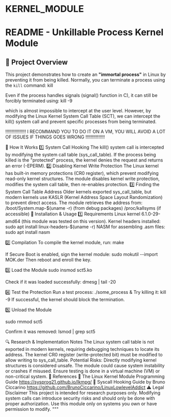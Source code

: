 # KERNEL_MODULE

# README - Unkillable Process Kernel Module

## 📌 Project Overview
This project demonstrates how to create an **"immortal process"** in Linux by preventing it from being killed. Normally, you can terminate a process using the `kill` command:
kill <PID>

Even if the process handles signals (signal() function in C), it can still be forcibly terminated using:
kill -9 <PID>

which is almost impossible to intercept at the user level. However, by modifying the 
Linux Kernel System Call Table (SCT), we can intercept the kill() system call and prevent specific processes from being terminated.


!!!!!!!!!!!!!!!! I RECOMMAND YOU TO DO IT ON A VM, YOU WILL AVOID A LOT OF ISSUES IF THINGS GOES WRONG !!!!!!!!!!!!!!!


🔧 How It Works
1️⃣ System Call Hooking
The kill() system call is intercepted by modifying the system call table (sys_call_table).
If the process being killed is the "protected" process, the kernel denies the request and returns an error (-EPERM).
2️⃣ Disabling Kernel Write Protection
The Linux kernel has built-in memory protections (CR0 register), which prevent modifying read-only kernel structures.
The module disables kernel write protection, modifies the system call table, then re-enables protection.
3️⃣ Finding the System Call Table Address
Older kernels exported sys_call_table, but modern kernels use KASLR (Kernel Address Space Layout Randomization) to prevent direct access.
The module retrieves the address from:
/boot/System.map-$(uname -r) (from debug packages)
/proc/kallsyms (if accessible)
📌 Installation & Usage
1️⃣ Requirements
Linux kernel 6.1.0-29-amd64 (this module was tested on this version).
Kernel headers installed:
sudo apt install linux-headers-$(uname -r)
NASM for assembling .asm files:
sudo apt install nasm

2️⃣ Compilation
To compile the kernel module, run:
make

If Secure Boot is enabled, sign the kernel module:
sudo mokutil --import MOK.der
Then reboot and enroll the key.

3️⃣ Load the Module
sudo insmod sct5.ko

Check if it was loaded successfully:
dmesg | tail -20

4️⃣ Test the Protection
Run a test process:
./some_process &
Try killing it:
kill -9 <PID>
If successful, the kernel should block the termination.

5️⃣ Unload the Module

sudo rmmod sct5

Confirm it was removed:
lsmod | grep sct5

🔍 Research & Implementation Notes
The Linux system call table is not exported in modern kernels, requiring debugging techniques to locate its address.
The kernel CR0 register (write-protected bit) must be modified to allow writing to sys_call_table.
Potential Risks:
Directly modifying kernel structures is considered unsafe.
The module could cause system instability or crashes if misused.
Ensure testing is done in a virtual machine (VM) or non-critical system.
📜 References
📘 The Linux Kernel Module Programming Guide
https://sysprog21.github.io/lkmpg/
🔧 Syscall Hooking Guide by Bruno Ciccarino
https://github.com/BrunoCiccarino/LinuxLowlevelAddict
⚠️ Legal Disclaimer
This project is intended for research purposes only.
Modifying system calls can introduce security risks and should only be done with proper authorization.
Use this module only on systems you own or have permission to modify. """
